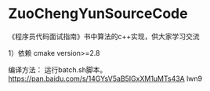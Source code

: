 # ZuoChengYunSourceCode
《程序员代码面试指南》书中算法的c++实现，供大家学习交流

1）依赖
cmake version>=2.8

编译方法：
运行batch.sh脚本。
https://pan.baidu.com/s/14GYsV5aB5IGxXM1uMTs43A
lwn9
